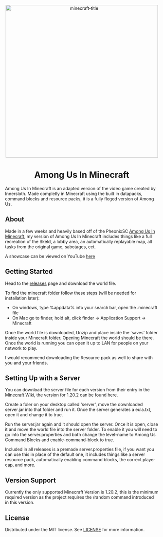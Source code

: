 <div align="center">
  <img src="https://i.ibb.co/zr6FkhM/minecraft-title.png" alt="minecraft-title" width="500px" height="auto">
</div>
<h1 align="center">Among Us In Minecraft</h1>

Among Us In Minecraft is an adapted version of the video game created by Innersloth. Made completly in Minecraft using the built in datapacks, command blocks and resource packs, it is a fully fleged version of Among Us.

## About

Made in a few weeks and heavily based off of the PheonixSC [Among Us In Minecraft](https://youtu.be/me9Tt6rK6nk?si=FWHJ7jSXu3OTtTb1), my version of Among Us In Minecraft includes things like a full recreation of the Skeld, a lobby area, an automatically replayable map, all tasks from the original game, sabotages, ect.

A showcase can be viewed on YouTube [here](https://youtu.be/zOq2DtjB96I?si=-OdEMwttLEOGIoHF)

## Getting Started

Head to the [releases](https://github.com/Techyte/Among-Us-Command-blocks/releases) page and download the world file.

To find the minecraft folder follow these steps (will be needed for installation later):
- On windows, type %appdata% into your search bar, open the .minecraft file
- On Mac go to finder, hold alt, click finder -> Application Support -> Minecraft

Once the world file is downloaded, Unzip and place inside the 'saves' folder inside your Minecraft folder. Opening Minecraft the world should be there. Once the world is running you can open it up to LAN for people on your network to play.

I would recommend downloading the Resource pack as well to share with you and your friends.

## Setting Up with a Server

You can download the server file for each version from their entry in the [Minecraft Wiki](https://minecraft.wiki/), the version for 1.20.2 can be found [here](https://minecraft.wiki/w/Java_Edition_1.20.2).

Create a foler on your desktop called 'server', move the downloaded server.jar into that folder and run it. Once the server generates a eula.txt, open it and change it to true.

Run the server.jar again and it should open the server. Once it is open, close it and move the world file into the server folder. To enable it you will need to go into the server.properties and both change the level-name to Among Us Command Blocks and enable-command-block to true.

Included in all releases is a premade server.properties file, if you want you can use this in place of the default one, it includes things like a server resource pack, automatically enabling command blocks, the correct player cap, and more.

## Version Support

Currently the only supported Minecraft Version is 1.20.2, this is the minimum required version as the project requires the /random command introduced in this version.

## License

Distributed under the MIT license. See [LICENSE](LICENSE) for more information.
